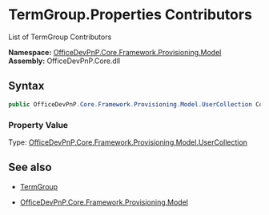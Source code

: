 # TermGroup.Properties Contributors
List of TermGroup Contributors  

**Namespace:** [OfficeDevPnP.Core.Framework.Provisioning.Model](OfficeDevPnP.Core.Framework.Provisioning.Model.md)  
**Assembly:** OfficeDevPnP.Core.dll  
## Syntax
```C#
public OfficeDevPnP.Core.Framework.Provisioning.Model.UserCollection Contributors { get; }
```

### Property Value
Type: [OfficeDevPnP.Core.Framework.Provisioning.Model.UserCollection](OfficeDevPnP.Core.Framework.Provisioning.Model.UserCollection.md) 

## See also
- [TermGroup](TermGroup.md) 

- [OfficeDevPnP.Core.Framework.Provisioning.Model](OfficeDevPnP.Core.Framework.Provisioning.Model.md)
